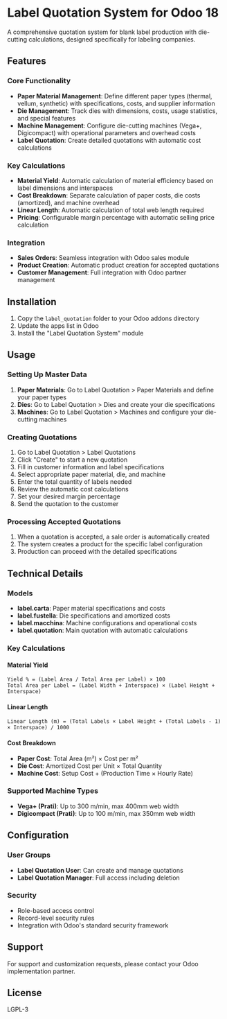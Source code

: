 # Label Quotation System for Odoo 18

A comprehensive quotation system for blank label production with die-cutting calculations, designed specifically for labeling companies.

## Features

### Core Functionality
- **Paper Material Management**: Define different paper types (thermal, vellum, synthetic) with specifications, costs, and supplier information
- **Die Management**: Track dies with dimensions, costs, usage statistics, and special features
- **Machine Management**: Configure die-cutting machines (Vega+, Digicompact) with operational parameters and overhead costs
- **Label Quotation**: Create detailed quotations with automatic cost calculations

### Key Calculations
- **Material Yield**: Automatic calculation of material efficiency based on label dimensions and interspaces
- **Cost Breakdown**: Separate calculation of paper costs, die costs (amortized), and machine overhead
- **Linear Length**: Automatic calculation of total web length required
- **Pricing**: Configurable margin percentage with automatic selling price calculation

### Integration
- **Sales Orders**: Seamless integration with Odoo sales module
- **Product Creation**: Automatic product creation for accepted quotations
- **Customer Management**: Full integration with Odoo partner management

## Installation

1. Copy the `label_quotation` folder to your Odoo addons directory
2. Update the apps list in Odoo
3. Install the "Label Quotation System" module

## Usage

### Setting Up Master Data

1. **Paper Materials**: Go to Label Quotation > Paper Materials and define your paper types
2. **Dies**: Go to Label Quotation > Dies and create your die specifications
3. **Machines**: Go to Label Quotation > Machines and configure your die-cutting machines

### Creating Quotations

1. Go to Label Quotation > Label Quotations
2. Click "Create" to start a new quotation
3. Fill in customer information and label specifications
4. Select appropriate paper material, die, and machine
5. Enter the total quantity of labels needed
6. Review the automatic cost calculations
7. Set your desired margin percentage
8. Send the quotation to the customer

### Processing Accepted Quotations

1. When a quotation is accepted, a sale order is automatically created
2. The system creates a product for the specific label configuration
3. Production can proceed with the detailed specifications

## Technical Details

### Models

- **label.carta**: Paper material specifications and costs
- **label.fustella**: Die specifications and amortized costs
- **label.macchina**: Machine configurations and operational costs
- **label.quotation**: Main quotation with automatic calculations

### Key Calculations

#### Material Yield
```
Yield % = (Label Area / Total Area per Label) × 100
Total Area per Label = (Label Width + Interspace) × (Label Height + Interspace)
```

#### Linear Length
```
Linear Length (m) = (Total Labels × Label Height + (Total Labels - 1) × Interspace) / 1000
```

#### Cost Breakdown
- **Paper Cost**: Total Area (m²) × Cost per m²
- **Die Cost**: Amortized Cost per Unit × Total Quantity
- **Machine Cost**: Setup Cost + (Production Time × Hourly Rate)

### Supported Machine Types

- **Vega+ (Prati)**: Up to 300 m/min, max 400mm web width
- **Digicompact (Prati)**: Up to 100 m/min, max 350mm web width

## Configuration

### User Groups
- **Label Quotation User**: Can create and manage quotations
- **Label Quotation Manager**: Full access including deletion

### Security
- Role-based access control
- Record-level security rules
- Integration with Odoo's standard security framework

## Support

For support and customization requests, please contact your Odoo implementation partner.

## License

LGPL-3
